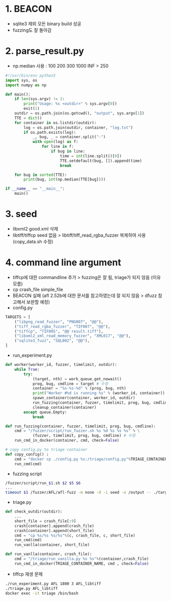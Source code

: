 # 1. BEACON
- sqlite3 제외 모든 binary build 성공
- fuzzing도 잘 돌아감

# 2. parse_result.py
- np.median 사용 : 100 200 300 1000 INF > 250
``` python
#!/usr/bin/env python3
import sys, os
import numpy as np

def main():
    if len(sys.argv) != 2:
        print("Usage: %s <outdir>" % sys.argv[0])
        exit(1)
    outdir = os.path.join(os.getcwd(), "output", sys.argv[1])
    TTE = dict()
    for container in os.listdir(outdir):
        log = os.path.join(outdir, container, "log.txt")
        if os.path.exists(log):
            _, bug, _ = container.split("-")
            with open(log) as f:
                for line in f:
                    if bug in line:
                        time = int(line.split()[0])
                        TTE.setdefault(bug, []).append(time)
                        break

    for bug in sorted(TTE):
        print(bug, int(np.median(TTE[bug])))

if __name__ == "__main__":
    main()
```
# 3. seed
- libxml2 good.xml 삭제
- libtiff/tiffcp seed 없음 > libtiff/tiff_read_rgba_fuzzer 복제하여 사용 (copy_data.sh 수정)


# 4. command line argument
- tiffcp에 대한 commandline 추가 > fuzzing은 잘 됨, triage가 되지 않음 (이유 모름)
- cp crash_file simple_file
- BEACON 실패 (afl 2.52b에 대한 문서를 참고하였는데 잘 되지 않음 > dfuzz 참고해서 보완할 예정)
- config.py
``` python
TARGETS = [
    ("libpng_read_fuzzer", "PNG007", "@@"),
    ("tiff_read_rgba_fuzzer", "TIF007", "@@"),
    ("tiffcp", "TIF005", "@@ result.tiff"),
    ("libxml2_xml_read_memory_fuzzer", "XML017", "@@"),
    ("sqlite3_fuzz", "SQL002", "@@"),
]
```
- run_experiment.py
``` python
def worker(worker_id, fuzzer, timelimit, outdir):
    while True:
        try:
            (target, nth) = work_queue.get_nowait()
            prog, bug, cmdline = target # 수정
            container = "%s-%s-%d" % (prog, bug, nth)
            print("Worker #%d is running %s" % (worker_id, container))
            spawn_container(container, worker_id, outdir)
            run_fuzzing(container, fuzzer, timelimit, prog, bug, cmdline) # 수정
            cleanup_container(container)
        except queue.Empty:
            break

def run_fuzzing(container, fuzzer, timelimit, prog, bug, cmdline):
    cmd = "/fuzzer/script/run_fuzzer.sh %s %d %s %s %s" % \
            (fuzzer, timelimit, prog, bug, cmdline) # 수정
    run_cmd_in_docker(container, cmd, check=False)

# copy config.py to triage container
def copy_config() :
    cmd = "docker cp ./config.py %s:/triage/config.py"%TRIAGE_CONTAINER_NAME
    run_cmd(cmd)

```
- fuzzing script
``` sh
/fuzzer/script/run_$1.sh $2 $5 $6
...
timeout $1 /fuzzer/AFL/afl-fuzz -m none -d -i seed -o /output -- ./target $2 $3
```
- triage.py
``` python
def check_outdir(outdir):
    ...
    short_file = crash_file[:9]
    crash[container].append(crash_file)
    crash[container].append(short_file)
    cmd = "cp %s/%s %s/%s"%(c, crash_file, c, short_file)
    run_cmd(cmd)
    run_vanlla(container, short_file)

def run_vanlla(container, crash_file):
    cmd = "/triage/run_vanilla.py %s %s"%(container,crash_file)
    run_cmd_in_docker(TRIAGE_CONTAINER_NAME, cmd , check=False)
```
- tiffcp 재생 문제
``` sh
./run_experiment.py AFL 1800 3 AFL_libtiff
./triage.py AFL_libtiff
docker exec -it triage /bin/bash
```